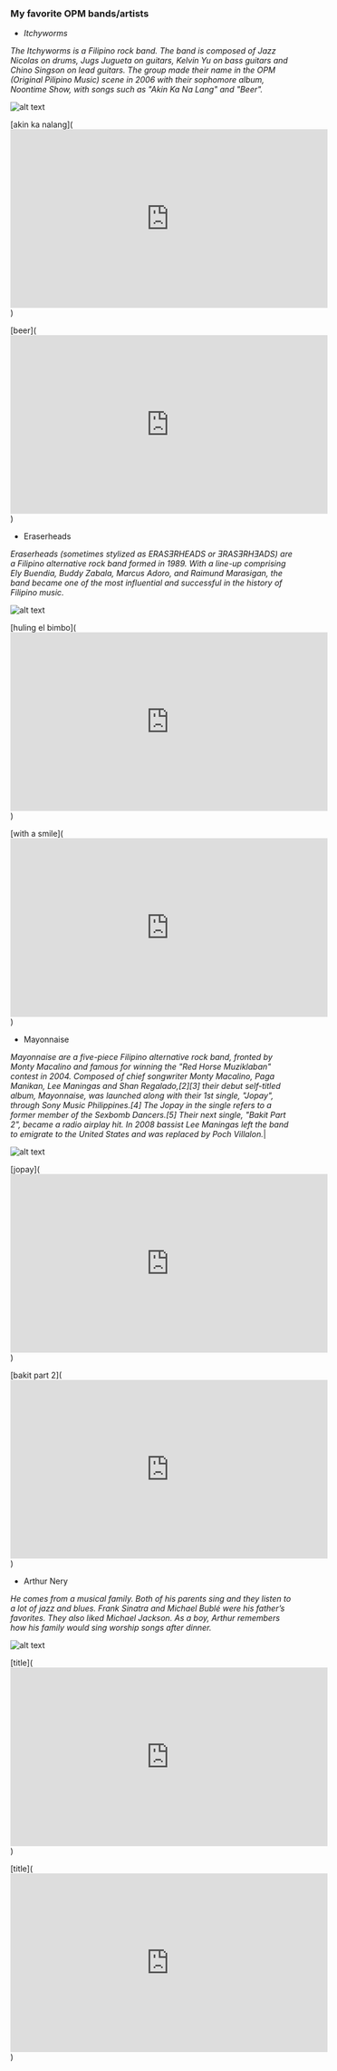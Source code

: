  ### **My favorite OPM bands/artists**
- *Itchyworms*

*The Itchyworms is a Filipino rock band. The band is composed of Jazz Nicolas on drums, Jugs Jugueta on guitars, Kelvin Yu on bass guitars and Chino Singson on lead guitars. The group made their name in the OPM (Original Pilipino Music) scene in 2006 with their sophomore album, Noontime Show, with songs such as "Akin Ka Na Lang" and "Beer".*

![alt text](https://i.scdn.co/image/ab67616d0000b273014645a6d8fe0ccc45e1ffae)

[akin ka nalang](<iframe width="560" height="315" src="https://www.youtube.com/embed/AMS5RgPZHkc" title="YouTube video player" frameborder="0" allow="accelerometer; autoplay; clipboard-write; encrypted-media; gyroscope; picture-in-picture" allowfullscreen></iframe>)

[beer](<iframe width="560" height="315" src="https://www.youtube.com/embed/Gw6NMsqBQcw" title="YouTube video player" frameborder="0" allow="accelerometer; autoplay; clipboard-write; encrypted-media; gyroscope; picture-in-picture" allowfullscreen></iframe>)

- Eraserheads

*Eraserheads (sometimes stylized as ERASƎRHEADS or ƎRASƎRHƎADS) are a Filipino alternative rock band formed in 1989. With a line-up comprising Ely Buendia, Buddy Zabala, Marcus Adoro, and Raimund Marasigan, the band became one of the most influential and successful in the history of Filipino music.*

![alt text](https://cdn.filestackcontent.com/KqJfQEoSla7lNZTXWmZw/convert?cache=true&crop=0%2C0%2C1920%2C960&crop_first=true&quality=90&w=1920)

[huling el bimbo](<iframe width="560" height="315" src="https://www.youtube.com/embed/gJs7Dl3NSGA" title="YouTube video player" frameborder="0" allow="accelerometer; autoplay; clipboard-write; encrypted-media; gyroscope; picture-in-picture" allowfullscreen></iframe>)

[with a smile](<iframe width="560" height="315" src="https://www.youtube.com/embed/0qaIVE9uwGE" title="YouTube video player" frameborder="0" allow="accelerometer; autoplay; clipboard-write; encrypted-media; gyroscope; picture-in-picture" allowfullscreen></iframe>)

- Mayonnaise

*Mayonnaise are a five-piece Filipino alternative rock band, fronted by Monty Macalino and famous for winning the "Red Horse Muziklaban" contest in 2004. Composed of chief songwriter Monty Macalino, Paga Manikan, Lee Maningas and Shan Regalado,[2][3] their debut self-titled album, Mayonnaise, was launched along with their 1st single, "Jopay", through Sony Music Philippines.[4] The Jopay in the single refers to a former member of the Sexbomb Dancers.[5] Their next single, "Bakit Part 2", became a radio airplay hit. In 2008 bassist Lee Maningas left the band to emigrate to the United States and was replaced by Poch Villalon.*|

![alt text](https://i.ytimg.com/vi/cbZY1A598pI/maxresdefault.jpg)

[jopay](<iframe width="560" height="315" src="https://www.youtube.com/embed/IX6pZryBKQY" title="YouTube video player" frameborder="0" allow="accelerometer; autoplay; clipboard-write; encrypted-media; gyroscope; picture-in-picture" allowfullscreen></iframe>)

[bakit part 2](<iframe width="560" height="315" src="https://www.youtube.com/embed/8vNC3Z-jgok" title="YouTube video player" frameborder="0" allow="accelerometer; autoplay; clipboard-write; encrypted-media; gyroscope; picture-in-picture" allowfullscreen></iframe>)

- Arthur Nery 

*He comes from a musical family. Both of his parents sing and they listen to a lot of jazz and blues. Frank Sinatra and Michael Bublé were his father’s favorites. They also liked Michael Jackson. As a boy, Arthur remembers how his family would sing worship songs after dinner.*

![alt text](https://i.scdn.co/image/ab6761610000e5eb038f41387967c6b2d038bb78)

[title](<iframe width="560" height="315" src="https://www.youtube.com/embed/KrRUxRCXpf8" title="YouTube video player" frameborder="0" allow="accelerometer; autoplay; clipboard-write; encrypted-media; gyroscope; picture-in-picture" allowfullscreen></iframe>)

[title](<iframe width="560" height="315" src="https://www.youtube.com/embed/ZqE0cyZ3ZAs" title="YouTube video player" frameborder="0" allow="accelerometer; autoplay; clipboard-write; encrypted-media; gyroscope; picture-in-picture" allowfullscreen></iframe>)
